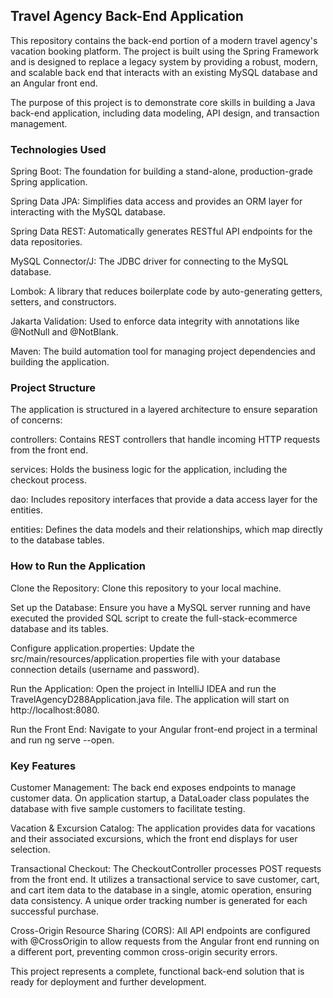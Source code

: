 ## Travel Agency Back-End Application
This repository contains the back-end portion of a modern travel agency's vacation booking platform. The project is built using the Spring Framework and is designed to replace a legacy system by providing a robust, modern, and scalable back end that interacts with an existing MySQL database and an Angular front end.

The purpose of this project is to demonstrate core skills in building a Java back-end application, including data modeling, API design, and transaction management.

### Technologies Used
Spring Boot: The foundation for building a stand-alone, production-grade Spring application.

Spring Data JPA: Simplifies data access and provides an ORM layer for interacting with the MySQL database.

Spring Data REST: Automatically generates RESTful API endpoints for the data repositories.

MySQL Connector/J: The JDBC driver for connecting to the MySQL database.

Lombok: A library that reduces boilerplate code by auto-generating getters, setters, and constructors.

Jakarta Validation: Used to enforce data integrity with annotations like @NotNull and @NotBlank.

Maven: The build automation tool for managing project dependencies and building the application.

### Project Structure
The application is structured in a layered architecture to ensure separation of concerns:

controllers: Contains REST controllers that handle incoming HTTP requests from the front end.

services: Holds the business logic for the application, including the checkout process.

dao: Includes repository interfaces that provide a data access layer for the entities.

entities: Defines the data models and their relationships, which map directly to the database tables.

### How to Run the Application
Clone the Repository: Clone this repository to your local machine.

Set up the Database: Ensure you have a MySQL server running and have executed the provided SQL script to create the full-stack-ecommerce database and its tables.

Configure application.properties: Update the src/main/resources/application.properties file with your database connection details (username and password).

Run the Application: Open the project in IntelliJ IDEA and run the TravelAgencyD288Application.java file. The application will start on http://localhost:8080.

Run the Front End: Navigate to your Angular front-end project in a terminal and run ng serve --open.

### Key Features
Customer Management: The back end exposes endpoints to manage customer data. On application startup, a DataLoader class populates the database with five sample customers to facilitate testing.

Vacation & Excursion Catalog: The application provides data for vacations and their associated excursions, which the front end displays for user selection.

Transactional Checkout: The CheckoutController processes POST requests from the front end. It utilizes a transactional service to save customer, cart, and cart item data to the database in a single, atomic operation, ensuring data consistency. A unique order tracking number is generated for each successful purchase.

Cross-Origin Resource Sharing (CORS): All API endpoints are configured with @CrossOrigin to allow requests from the Angular front end running on a different port, preventing common cross-origin security errors.

This project represents a complete, functional back-end solution that is ready for deployment and further development.
